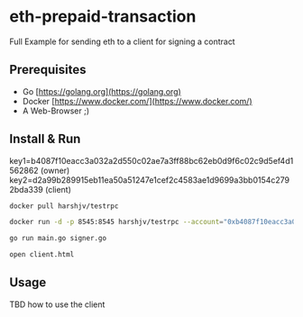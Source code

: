 # eth-prepaid-transaction

Full Example for sending eth to a client for signing a contract

## Prerequisites

* Go [https://golang.org](https://golang.org)
* Docker [https://www.docker.com/](https://www.docker.com/) 
* A Web-Browser ;)

## Install & Run

key1=b4087f10eacc3a032a2d550c02ae7a3ff88bc62eb0d9f6c02c9d5ef4d1562862 (owner)
key2=d2a99b289915eb11ea50a51247e1cef2c4583ae1d9699a3bb0154c2792bda339 (client)

```bash
docker pull harshjv/testrpc

docker run -d -p 8545:8545 harshjv/testrpc --account="0xb4087f10eacc3a032a2d550c02ae7a3ff88bc62eb0d9f6c02c9d5ef4d1562862, 1000000000000000000000000" --account="0xd2a99b289915eb11ea50a51247e1cef2c4583ae1d9699a3bb0154c2792bda339,0"

go run main.go signer.go

open client.html
```

## Usage

TBD how to use the client
